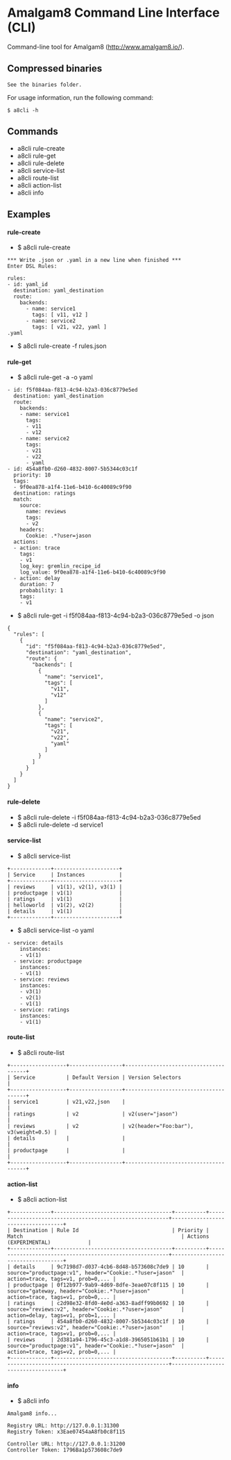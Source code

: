 Amalgam8 Command Line Interface (CLI)
=====================================

Command-line tool for Amalgam8 (http://www.amalgam8.io/).

Compressed binaries
-------------------

```
See the binaries folder.
```

For usage information, run the following command:
```
$ a8cli -h
```

Commands
--------
- a8cli rule-create
- a8cli rule-get
- a8cli rule-delete
- a8cli service-list
- a8cli route-list
- a8cli action-list
- a8cli info

Examples
--------

#### rule-create
* $ a8cli rule-create
```
*** Write .json or .yaml in a new line when finished ***
Enter DSL Rules:

rules:
- id: yaml_id
  destination: yaml_destination
  route:
    backends:
      - name: service1
        tags: [ v11, v12 ]
      - name: service2
        tags: [ v21, v22, yaml ]
.yaml
```
* $ a8cli rule-create -f rules.json

#### rule-get
* $ a8cli rule-get -a -o yaml
```
- id: f5f084aa-f813-4c94-b2a3-036c8779e5ed
  destination: yaml_destination
  route:
    backends:
    - name: service1
      tags:
      - v11
      - v12
    - name: service2
      tags:
      - v21
      - v22
      - yaml
- id: 454a8fb0-d260-4832-8007-5b5344c03c1f
  priority: 10
  tags:
  - 9f0ea878-a1f4-11e6-b410-6c40089c9f90
  destination: ratings
  match:
    source:
      name: reviews
      tags:
      - v2
    headers:
      Cookie: .*?user=jason
  actions:
  - action: trace
    tags:
    - v1
    log_key: gremlin_recipe_id
    log_value: 9f0ea878-a1f4-11e6-b410-6c40089c9f90
  - action: delay
    duration: 7
    probability: 1
    tags:
    - v1
```
* $ a8cli rule-get -i f5f084aa-f813-4c94-b2a3-036c8779e5ed -o json
```
{
  "rules": [
    {
      "id": "f5f084aa-f813-4c94-b2a3-036c8779e5ed",
      "destination": "yaml_destination",
      "route": {
        "backends": [
          {
            "name": "service1",
            "tags": [
              "v11",
              "v12"
            ]
          },
          {
            "name": "service2",
            "tags": [
              "v21",
              "v22",
              "yaml"
            ]
          }
        ]
      }
    }
  ]
}
```

#### rule-delete
* $ a8cli rule-delete -i f5f084aa-f813-4c94-b2a3-036c8779e5ed
* $ a8cli rule-delete -d service1

#### service-list
  *  $ a8cli service-list
  ```
  +-------------+---------------------+
  | Service     | Instances           |
  +-------------+---------------------+
  | reviews     | v1(1), v2(1), v3(1) |
  | productpage | v1(1)               |
  | ratings     | v1(1)               |
  | helloworld  | v1(2), v2(2)        |
  | details     | v1(1)               |
  +-------------+---------------------+
  ```

  * $ a8cli service-list -o yaml
  ```
  - service: details
      instances:
      - v1(1)
    - service: productpage
      instances:
      - v1(1)
    - service: reviews
      instances:
      - v3(1)
      - v2(1)
      - v1(1)
    - service: ratings
      instances:
      - v1(1)
  ```

#### route-list
* $ a8cli route-list
```
+------------------+-----------------+--------------------------------------+
| Service          | Default Version | Version Selectors                    |
+------------------+-----------------+--------------------------------------+
| service1         | v21,v22,json    |                                      |
| ratings          | v2              | v2(user="jason")                     |
| reviews          | v2              | v2(header="Foo:bar"), v3(weight=0.5) |
| details          |                 |                                      |
| productpage      |                 |                                      |
+------------------+-----------------+--------------------------------------+
```

#### action-list
* $ a8cli action-list
```
+-------------+--------------------------------------+----------+---------------------------------------------------------+-----------------------------------+
| Destination | Rule Id                              | Priority | Match                                                   | Actions (EXPERIMENTAL)            |
+-------------+--------------------------------------+----------+---------------------------------------------------------+-----------------------------------+
| details     | 9c7198d7-d037-4cb6-8d48-b573608c7de9 | 10       | source="productpage:v1", header="Cookie:.*?user=jason"  | action=trace, tags=v1, prob=0,... |
| productpage | 0f12b977-9ab9-4d69-8dfe-3eae07c8f115 | 10       | source="gateway, header="Cookie:.*?user=jason"          | action=trace, tags=v1, prob=0,... |
| ratings     | c2d98e32-8fd0-4e0d-a363-8adff99b0692 | 10       | source="reviews:v2", header="Cookie:.*?user=jason"      | action=delay, tags=v1, prob=1,... |
| ratings     | 454a8fb0-d260-4832-8007-5b5344c03c1f | 10       | source="reviews:v2", header="Cookie:.*?user=jason"      | action=trace, tags=v1, prob=0,... |
| reviews     | 2d381a94-1796-45c3-a1d8-3965051b61b1 | 10       | source="productpage:v1", header="Cookie:.*?user=jason"  | action=trace, tags=v2, prob=0,... |
+-------------+--------------------------------------+----------+---------------------------------------------------------+-----------------------------------+
```

#### info
* $ a8cli info

```
Amalgam8 info...

Registry URL: http://127.0.0.1:31300
Registry Token: x3Eae07454aA8fb0c8f115

Controller URL: http://127.0.0.1:31200
Controller Token: 1796Ba1p573608c7de9

```
